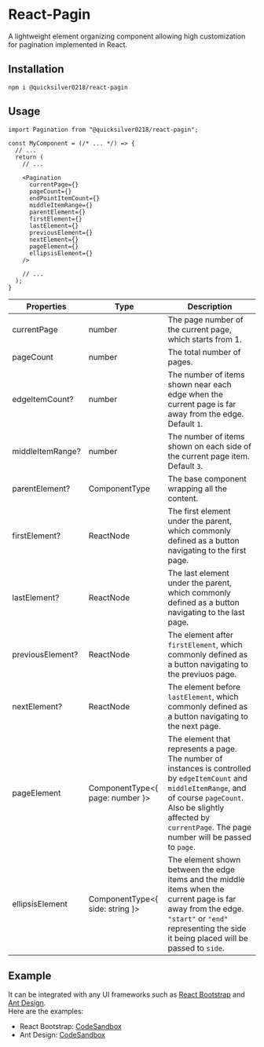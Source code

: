 # React-Pagin
A lightweight element organizing component allowing high customization for pagination implemented in React.

## Installation
```
npm i @quicksilver0218/react-pagin
```

## Usage
```tsx
import Pagination from "@quicksilver0218/react-pagin";

const MyComponent = (/* ... */) => {
  // ...
  return (
    // ...
    
    <Pagination
      currentPage={}
      pageCount={}
      endPointItemCount={}
      middleItemRange={}
      parentElement={}
      firstElement={}
      lastElement={}
      previousElement={}
      nextElement={}
      pageElement={}
      ellipsisElement={}
    />
    
    // ...
  );
}
```
| Properties | Type | Description |
| --- | --- | --- |
| currentPage | number | The page number of the current page, which starts from 1. |
| pageCount | number | The total number of pages. |
| edgeItemCount? | number | The number of items shown near each edge when the current page is far away from the edge. Default `1`. |
| middleItemRange? | number | The number of items shown on each side of the current page item. Default `3`. |
| parentElement? | ComponentType | The base component wrapping all the content. |
| firstElement? | ReactNode | The first element under the parent, which commonly defined as a button navigating to the first page. |
| lastElement? | ReactNode | The last element under the parent, which commonly defined as a button navigating to the last page. |
| previousElement? | ReactNode | The element after `firstElement`, which commonly defined as a button navigating to the previuos page. |
| nextElement? | ReactNode | The element before `lastElement`, which commonly defined as a button navigating to the next page. |
| pageElement | ComponentType<{ page: number }> | The element that represents a page. The number of instances is controlled by `edgeItemCount` and `middleItemRange`, and of course `pageCount`. Also be slightly affected by `currentPage`. The page number will be passed to `page`. |
| ellipsisElement | ComponentType<{ side: string }> | The element shown between the edge items and the middle items when the current page is far away from the edge. `"start"` or `"end"` representing the side it being placed will be passed to `side`. |

## Example
It can be integrated with any UI frameworks such as [React Bootstrap](https://react-bootstrap.github.io) and [Ant Design](https://ant.design).  
Here are the examples:
- React Bootstrap: [CodeSandbox](https://codesandbox.io/s/react-pagin-bootstrap-example-i3or2)
- Ant Design: [CodeSandbox](https://codesandbox.io/s/react-pagin-ant-design-example-hitt9)